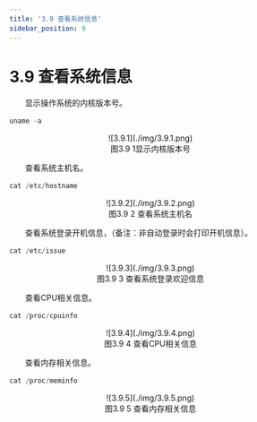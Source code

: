 ```yaml
---
title: '3.9 查看系统信息'
sidebar_position: 9
---
```


# 3.9 查看系统信息

&emsp;&emsp;显示操作系统的内核版本号。

```c#
uname -a
```

<center>
![3.9.1](./img/3.9.1.png)<br />
图3.9 1显示内核版本号
</center>

&emsp;&emsp;查看系统主机名。

```c#
cat /etc/hostname
```

<center>
![3.9.2](./img/3.9.2.png)<br />
图3.9 2 查看系统主机名
</center>

&emsp;&emsp;查看系统登录开机信息，（备注：非自动登录时会打印开机信息）。

```c#
cat /etc/issue
```

<center>
![3.9.3](./img/3.9.3.png)<br />
图3.9 3 查看系统登录欢迎信息
</center>

&emsp;&emsp;查看CPU相关信息。

```c#
cat /proc/cpuinfo
```

<center>
![3.9.4](./img/3.9.4.png)<br />
图3.9 4 查看CPU相关信息
</center>

&emsp;&emsp;查看内存相关信息。

```c#
cat /proc/meminfo
```

<center>
![3.9.5](./img/3.9.5.png)<br />
图3.9 5 查看内存相关信息
</center>


